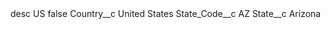 <?xml version="1.0" encoding="UTF-8"?>
<CustomMetadata xmlns="http://soap.sforce.com/2006/04/metadata" xmlns:xsi="http://www.w3.org/2001/XMLSchema-instance" xmlns:xsd="http://www.w3.org/2001/XMLSchema">
    <description>desc</description>
    <label>US</label>
    <protected>false</protected>
    <values>
        <field>Country__c</field>
        <value xsi:type="xsd:string">United States</value>
    </values>
    <values>
        <field>State_Code__c</field>
        <value xsi:type="xsd:string">AZ</value>
    </values>
    <values>
        <field>State__c</field>
        <value xsi:type="xsd:string">Arizona</value>
    </values>
</CustomMetadata>
